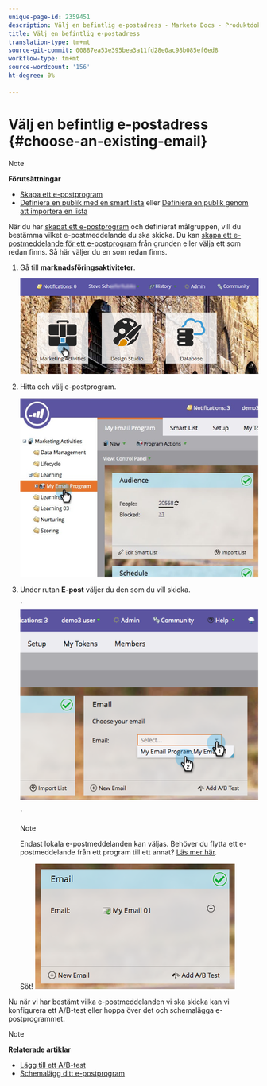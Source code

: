 ```yaml
---
unique-page-id: 2359451
description: Välj en befintlig e-postadress - Marketo Docs - Produktdokumentation
title: Välj en befintlig e-postadress
translation-type: tm+mt
source-git-commit: 00887ea53e395bea3a11fd28e0ac98b085ef6ed8
workflow-type: tm+mt
source-wordcount: '156'
ht-degree: 0%

---
```



# Välj en befintlig e-postadress {#choose-an-existing-email}

>[!NOTE]
>
>**Förutsättningar**
>
>* [Skapa ett e-postprogram](../../../../product-docs/email-marketing/email-programs/creating-an-email-program/create-an-email-program.md)
>* [Definiera en publik med en smart lista](../../../../product-docs/email-marketing/email-programs/managing-people-in-email-programs/define-an-audience-with-a-smart-list.md) eller [Definiera en publik genom att importera en lista](../../../../product-docs/email-marketing/email-programs/managing-people-in-email-programs/define-an-audience-by-importing-a-list.md)

>



När du har [skapat ett e-postprogram](../../../../product-docs/email-marketing/email-programs/creating-an-email-program/create-an-email-program.md) och definierat målgruppen, vill du bestämma vilket e-postmeddelande du ska skicka. Du kan [skapa ett e-postmeddelande för ett e-postprogram](create-an-email-for-an-email-program.md) från grunden eller välja ett som redan finns. Så här väljer du en som redan finns.

1. Gå till **marknadsföringsaktiviteter**.

   ![](assets/login-marketing-activities.png)

1. Hitta och välj e-postprogram.

   ![](assets/selectemailprogram.jpg)

1. Under rutan **E-post** väljer du den som du vill skicka.

   ` ![](assets/image2014-9-12-11-3a28-3a10.png)

   `

   >[!NOTE]
   >
   >Endast lokala e-postmeddelanden kan väljas. Behöver du flytta ett e-postmeddelande från ett program till ett annat? [Läs mer här](move-an-email.md).

   Söt!   ![](assets/image2014-9-12-11-3a28-3a51.png)

Nu när vi har bestämt vilka e-postmeddelanden vi ska skicka kan vi konfigurera ett A/B-test eller hoppa över det och schemalägga e-postprogrammet.

>[!NOTE]
>
>**Relaterade artiklar**
>
>* [Lägg till ett A/B-test](email-test-a-b-test/add-an-a-b-test.md)
>* [Schemalägg ditt e-postprogram](schedule-your-email-program.md)

>



